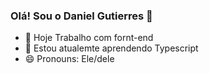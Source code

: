 ### Olá! Sou o Daniel Gutierres 👋



- 🔭 Hoje Trabalho com fornt-end
- 🌱 Estou atualemte aprendendo Typescript
- 😄 Pronouns: Ele/dele
